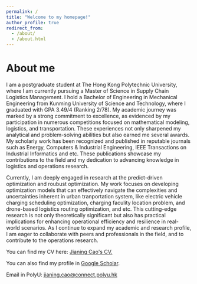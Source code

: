 ```yaml
---
permalink: /
title: "Welcome to my homepage!"
author_profile: true
redirect_from: 
  - /about/
  - /about.html
---
```

# About me
I am a postgraduate student at The Hong Kong Polytechnic University, where I am currently pursuing a Master of Science in Supply Chain Logistics Management. 
I hold a Bachelor of Engineering in Mechanical Engineering from Kunming University of Science and Technology, where I graduated with GPA 3.49/4 (Ranking 2/78). My academic journey was marked by a strong commitment to excellence, as evidenced by my participation in numerous competitions focused on mathematical modeling, logistics, and transportation. These experiences not only sharpened my analytical and problem-solving abilities but also earned me several awards.
My scholarly work has been recognized and published in reputable journals such as Energy, Computers & Industrial Engineering, IEEE Transactions on Industrial Informatics and etc. These publications showcase my contributions to the field and my dedication to advancing knowledge in logistics and operations research.

Currently, I am deeply engaged in research at the predict-driven optimization and roubust optimization.
My work focuses on developing optimization models that can effectively navigate the complexities and uncertainties inherent in urban tranportation system, like electric vehicle charging scheduling optimization, charging faculity location problem, and drone-based logistics 
routing optimization, and etc.
This cutting-edge research is not only theoretically significant but also has practical implications for enhancing operational efficiency and resilience in real-world scenarios. 
As I continue to expand my academic and research profile, I am eager to collaborate with peers and professionals in the field, and to contribute to the operations research.

You can find my CV here: [Jianing Cao's CV.](../assets/CV-JianingCao.pdf)

You can also find my profile in [Google Scholar](https://scholar.google.com/citations?user=VDvwDC8AAAAJ&hl=en).

Email in PolyU: [jianing.cao@connect.polyu.hk](mailto:jianing.cao@connect.polyu.hk)
